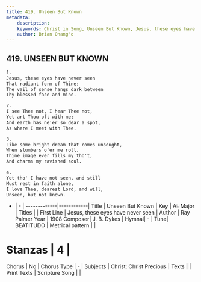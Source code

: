 ```yaml
---
title: 419. Unseen But Known
metadata:
    description: 
    keywords: Christ in Song, Unseen But Known, Jesus, these eyes have never seen, 
    author: Brian Onang'o
---
```



## 419. UNSEEN BUT KNOWN

```txt
1.
Jesus, these eyes have never seen
That radiant form of Thine;
The vail of sense hangs dark between
Thy blessed face and mine.

2.
I see Thee not, I hear Thee not,
Yet art Thou oft with me;
And earth has ne'er so dear a spot,
As where I meet with Thee.

3.
Like some bright dream that comes unsought,
When slumbers o'er me roll,
Thine image ever fills my tho't,
And charms my ravished soul.

4.
Yet tho' I have not seen, and still
Must rest in faith alone,
I love Thee, dearest Lord, and will,
Unseen, but not known.


```

- |   -  |
-------------|------------|
Title | Unseen But Known |
Key | A♭ Major |
Titles |  |
First Line | Jesus, these eyes have never seen |
Author | Ray Palmer
Year | 1908
Composer| J. B. Dykes |
Hymnal|  - |
Tune| BEATITUDO |
Metrical pattern | |
# Stanzas | 4 |
Chorus | No |
Chorus Type | - |
Subjects | Christ: Christ Precious |
Texts |  |
Print Texts | 
Scripture Song |  |
  
